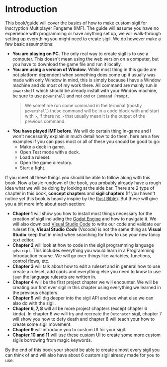 # Introduction

This book/guide will cover the basics of how to make custom sigil for Inscryption Multiplayer Fangame (IMF). The guide will assume you have no experience with programming or have anything set up, we will walk-through setting up everything you might need to create sigil. We do however make a few basic assumptions:

-   **You are playing on PC**. The only real way to create sigil is to use a computer. This doesn't mean using the web version on a computer, but you have to download the game file and run it locally.
-   **You are using a version of Window**. While most thing in this guide are not platform dependent when something does come up it usually was made with only Window in mind, this is simply because I have a Window machine and do most of my work there. All command are mainly run in `powershell` which should be already install with your Window machine, be sure to use `powershell` and not `cmd` or `Command Prompt`.
    > We sometime run some command in the terminal (mostly `powershell`) these command will be in a code block with and start with `>`, if there no `>` that usually mean it is the output of the previous command.
-   **You have played IMF before**. We will do certain thing in-game and I won't necessarily explain in much detail how to do them, here are a few examples if you can pass most or all of these you should be good to go:
    -   Make a deck in game.
    -   Open Test mode with a deck.
    -   Load a ruleset.
    -   Open the game directory.
    -   Start a fight.

If you meet all these things you should be able to follow along with this book. Now a basic rundown of the book, you probably already have a rough idea what we will be doing by looking at the side bar. There are 2 type of chapter in this book, **concept chapters** and **sigil chapters** (If you haven't notice yet this book is heavily inspire by the [Rust Bible](https://doc.rust-lang.org/book/title-page.html)). But these will give you a bit more info about each section:

-   **Chapter 1** will show you how to install most things necessary for the creation of sigil including the [Godot Engine](https://godotengine.org) and how to navigate it. We will also download [Visual Studio Code](https://code.visualstudio.com) to write our code and validate our ruleset file, **Visual Studio** **_Code_** (Vscode) is not the same thing as **Visual Studio** keep that in mind when searching for how to use your new fancy text editor.
-   **Chapter 2** will look at how to code in the sigil programming language `gdscript`. This includes everything you would learn in a Programming Introduction course. We will go over things like variables, functions, control flows, etc.
-   **Chapter 3** will talk about how to edit a ruleset and in general how to use create a ruleset, add cards and everything else you need to know to use `json` the language rulesets are written in.
-   **Chapter 4** will be the first project chapter we will encounter. We will be creating our first ever sigil in this chapter using everything we learned in the previous chapters.
-   **Chapter 5** will dig deeper into the sigil API and see what else we can also do with the sigil.
-   **Chapter 6, 7, 8** will all be more project chapters (except chapter 6 kinda). In chapter 6 we will try and recreate the `Detonator` sigil, chapter 7 will show you how to defy death and chapter 8 will teach your how to create some sigil movement.
-   **Chapter 9** will introduce you to custom UI for your sigil.
-   **Chapter 10 and 11** will use these custom UI to create some more custom sigils borrowing from magic keywords.

By the end of this book your should be able to create almost every sigil you can think of and will also have about 6 custom sigil already made for you to use.
